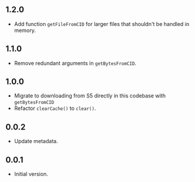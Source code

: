 ## 1.2.0

- Add function `getFileFromCID` for larger files that shouldn't be handled in memory.

## 1.1.0

- Remove redundant arguments in `getBytesFromCID`.

## 1.0.0

- Migrate to downloading from S5 directly in this codebase with `getBytesFromCID`
- Refactor `clearCache()` to `clear()`.

## 0.0.2

- Update metadata.

## 0.0.1

- Initial version.
